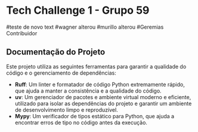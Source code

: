 # Tech Challenge 1 - Grupo 59

#teste de novo text
#wagner alterou
#murillo alterou
#Geremias Contribuidor

## Documentação do Projeto

Este projeto utiliza as seguintes ferramentas para garantir a qualidade do código e o gerenciamento de dependências:

- **Ruff**: Um linter e formatador de código Python extremamente rápido, que ajuda a manter a consistência e a qualidade do código.
- **uv**: Um gerenciador de pacotes e ambiente virtual moderno e eficiente, utilizado para isolar as dependências do projeto e garantir um ambiente de desenvolvimento limpo e reproduzível.
- **Mypy**: Um verificador de tipos estático para Python, que ajuda a encontrar erros de tipo no código antes da execução.